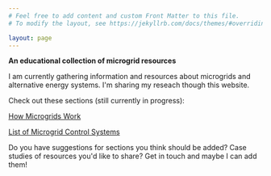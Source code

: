 ```yaml
---
# Feel free to add content and custom Front Matter to this file.
# To modify the layout, see https://jekyllrb.com/docs/themes/#overriding-theme-defaults

layout: page
---
```


**An educational collection of microgrid resources**

I am currently gathering information and resources about microgrids and alternative energy systems. I'm sharing my reseach though this website. 

Check out these sections (still currently in progress):

[How Microgrids Work](/howmicrogridswork/)

[List of Microgrid Control Systems](/microgridcontrollers)

Do you have suggestions for sections you think should be added? Case studies of resources you'd like to share? Get in touch and maybe I can add them!
